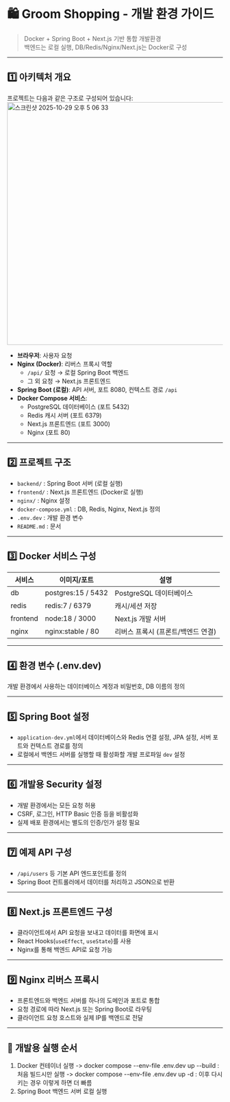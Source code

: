 # 🛍️ Groom Shopping - 개발 환경 가이드

> Docker + Spring Boot + Next.js 기반 통합 개발환경  
> 백엔드는 로컬 실행, DB/Redis/Nginx/Next.js는 Docker로 구성

---

## 1️⃣ 아키텍처 개요

프로젝트는 다음과 같은 구조로 구성되어 있습니다:
<img width="650" height="567" alt="스크린샷 2025-10-29 오후 5 06 33" src="https://github.com/user-attachments/assets/1ece32a2-8ce7-43eb-860f-88feb516dcc2" />

- **브라우저**: 사용자 요청
- **Nginx (Docker)**: 리버스 프록시 역할  
  - `/api/` 요청 → 로컬 Spring Boot 백엔드  
  - 그 외 요청 → Next.js 프론트엔드
- **Spring Boot (로컬)**: API 서버, 포트 8080, 컨텍스트 경로 `/api`
- **Docker Compose 서비스**:
  - PostgreSQL 데이터베이스 (포트 5432)
  - Redis 캐시 서버 (포트 6379)
  - Next.js 프론트엔드 (포트 3000)
  - Nginx (포트 80)

---

## 2️⃣ 프로젝트 구조

- `backend/` : Spring Boot 서버 (로컬 실행)
- `frontend/` : Next.js 프론트엔드 (Docker로 실행)
- `nginx/` : Nginx 설정
- `docker-compose.yml` : DB, Redis, Nginx, Next.js 정의
- `.env.dev` : 개발 환경 변수
- `README.md` : 문서

---

## 3️⃣ Docker 서비스 구성

| 서비스   | 이미지/포트        | 설명 |
|----------|-----------------|------|
| db       | postgres:15 / 5432 | PostgreSQL 데이터베이스 |
| redis    | redis:7 / 6379     | 캐시/세션 저장 |
| frontend | node:18 / 3000     | Next.js 개발 서버 |
| nginx    | nginx:stable / 80  | 리버스 프록시 (프론트/백엔드 연결) |

---

## 4️⃣ 환경 변수 (.env.dev)

개발 환경에서 사용하는 데이터베이스 계정과 비밀번호, DB 이름의 정의

---

## 5️⃣ Spring Boot 설정

- `application-dev.yml`에서 데이터베이스와 Redis 연결 설정, JPA 설정, 서버 포트와 컨텍스트 경로를 정의
- 로컬에서 백엔드 서버를 실행할 때 활성화할 개발 프로파일 `dev` 설정

---

## 6️⃣ 개발용 Security 설정

- 개발 환경에서는 모든 요청 허용
- CSRF, 로그인, HTTP Basic 인증 등을 비활성화
- 실제 배포 환경에서는 별도의 인증/인가 설정 필요

---

## 7️⃣ 예제 API 구성

- `/api/users` 등 기본 API 엔드포인트를 정의
- Spring Boot 컨트롤러에서 데이터를 처리하고 JSON으로 반환

---

## 8️⃣ Next.js 프론트엔드 구성

- 클라이언트에서 API 요청을 보내고 데이터를 화면에 표시
- React Hooks(`useEffect`, `useState`)를 사용
- Nginx를 통해 백엔드 API로 요청 가능

---

## 9️⃣ Nginx 리버스 프록시

- 프론트엔드와 백엔드 서버를 하나의 도메인과 포트로 통합
- 요청 경로에 따라 Next.js 또는 Spring Boot로 라우팅
- 클라이언트 요청 호스트와 실제 IP를 백엔드로 전달

---

## 🔧 개발용 실행 순서

1. Docker 컨테이너 실행
   -> docker compose --env-file .env.dev up --build : 처음 빌드시만 실행
   -> docker compose --env-file .env.dev up -d : 이후 다시키는 경우 이렇게 하면 더 빠름
2. Spring Boot 백엔드 서버 로컬 실행
